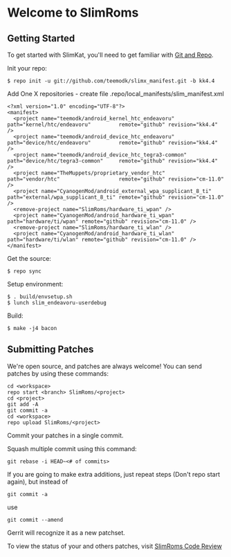 Welcome to SlimRoms
===================


Getting Started
---------------

To get started with SlimKat, you'll need to get familiar with
[Git and Repo](http://source.android.com/download/using-repo).

Init your repo:

    $ repo init -u git://github.com/teemodk/slimx_manifest.git -b kk4.4

Add One X repositories - create file .repo/local_manifests/slim_manifest.xml

    <?xml version="1.0" encoding="UTF-8"?>
    <manifest>
      <project name="teemodk/android_kernel_htc_endeavoru"             path="kernel/htc/endeavoru"         remote="github" revision="kk4.4" />
      <project name="teemodk/android_device_htc_endeavoru"             path="device/htc/endeavoru"         remote="github" revision="kk4.4" />
      <project name="teemodk/android_device_htc_tegra3-common"         path="device/htc/tegra3-common"     remote="github" revision="kk4.4" />
      <project name="TheMuppets/proprietary_vendor_htc"                path="vendor/htc"                   remote="github" revision="cm-11.0" />
      <project name="CyanogenMod/android_external_wpa_supplicant_8_ti" path="external/wpa_supplicant_8_ti" remote="github" revision="cm-11.0" />
      <remove-project name="SlimRoms/hardware_ti_wpan" />
      <project name="CyanogenMod/android_hardware_ti_wpan" path="hardware/ti/wpan" remote="github" revision="cm-11.0" />
      <remove-project name="SlimRoms/hardware_ti_wlan" />
      <project name="CyanogenMod/android_hardware_ti_wlan" path="hardware/ti/wlan" remote="github" revision="cm-11.0" />
    </manifest>


Get the source:

    $ repo sync

Setup environment:

    $ . build/envsetup.sh
    $ lunch slim_endeavoru-userdebug

Build:

    $ make -j4 bacon



Submitting Patches
------------------

We're open source, and patches are always welcome!
You can send patches by using these commands:

    cd <workspace>
    repo start <branch> SlimRoms/<project>
    cd <project>
    git add -A
    git commit -a
    cd <workspace>
    repo upload SlimRoms/<project>

Commit your patches in a single commit.

Squash multiple commit using this command:

	git rebase -i HEAD~<# of commits>

If you are going to make extra additions, just repeat steps (Don't repo start again), but instead of

	git commit -a

use

	git commit --amend

Gerrit will recognize it as a new patchset.

To view the status of your and others patches, visit [SlimRoms Code Review](http://gerrit.slimroms.net)
